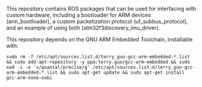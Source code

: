 This repository contains ROS packages that can be used for
interfacing with custom hardware, including a bootloader
for ARM devices (arm_bootloader), a custom packetization
protocol (uf_subbus_protocol), and an example of using both
(stm32f3discovery_imu_driver).

This repository depends on the GNU ARM Embedded Toolchain,
installable with:

    sudo rm -f /etc/apt/sources.list.d/terry_guo-gcc-arm-embedded-*.list && sudo add-apt-repository -y ppa:terry.guo/gcc-arm-embedded && sudo sed -i -e 's/quantal/precise/g' /etc/apt/sources.list.d/terry_guo-gcc-arm-embedded-*.list && sudo apt-get update && sudo apt-get install gcc-arm-none-eabi

